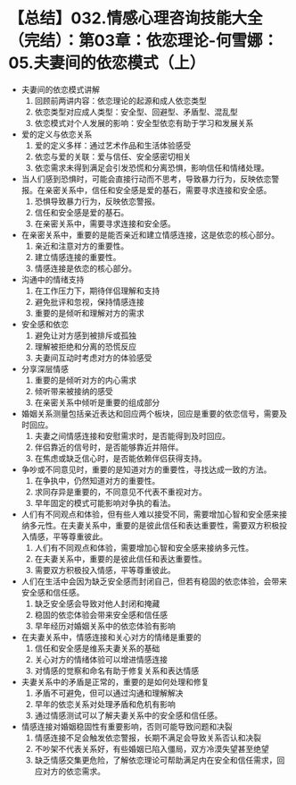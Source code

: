 # 【总结】032.情感心理咨询技能大全（完结）：第03章：依恋理论-何雪娜：05.夫妻间的依恋模式（上）

-   夫妻间的依恋模式讲解
    1.  回顾前两讲内容：依恋理论的起源和成人依恋类型
    2.  依恋类型对应成人类型：安全型、回避型、矛盾型、混乱型
    3.  依恋模式对个人发展的影响：安全型依恋有助于学习和发展关系
-   爱的定义与依恋关系
    1.  爱的定义多样：通过艺术作品和生活体验感受
    2.  依恋与爱的关联：爱与信任、安全感密切相关
    3.  依恋需求未得到满足会引发恐慌和分离恐惧，影响信任和情绪处理。
-   当人们感到恐惧时，可能会直接行动而不思考，导致暴力行为，反映依恋警报。在亲密关系中，信任和安全感是爱的基石，需要寻求连接和安全感。
    1.  恐惧导致暴力行为，反映依恋警报。
    2.  信任和安全感是爱的基石。
    3.  在亲密关系中，需要寻求连接和安全感。
-   在亲密关系中，重要的是能否亲近和建立情感连接，这是依恋的核心部分。
    1.  亲近和注意对方的重要性。
    2.  建立情感连接的重要性。
    3.  情感连接是依恋的核心部分。
-   沟通中的情绪支持
    1.  在工作压力下，期待伴侣理解和支持
    2.  避免批评和忽视，保持情感连接
    3.  重要的是倾听和理解对方的需求
-   安全感和依恋
    1.  避免让对方感到被排斥或孤独
    2.  理解被拒绝和分离的恐慌反应
    3.  夫妻间互动时考虑对方的体验感受
-   分享深层情感
    1.  重要的是倾听对方的内心需求
    2.  倾听带来被接纳的感受
    3.  在亲密关系中倾听是重要的组成部分
-   婚姻关系测量包括亲近表达和回应两个板块，回应是重要的依恋信号，需要及时回应。
    1.  夫妻之间情感连接和安慰需求时，是否能得到及时回应。
    2.  伴侣靠近的信号时，是否能够靠近并陪伴。
    3.  在焦虑或缺乏信心时，是否能依赖伴侣获得支持。
-   争吵或不同意见时，重要的是知道对方的重要性，寻找达成一致的方法。
    1.  在争执中，仍然知道对方的重要性。
    2.  求同存异是重要的，不同意见不代表不重视对方。
    3.  早年固定的模式可能影响对争执的看法。
-   人们有不同观点和体验，但有些人难以接受不同，需要增加心智和安全感来接纳多元性。在夫妻关系中，重要的是彼此信任和表达重要性，需要双方积极投入情感，平等尊重彼此。
    1.  人们有不同观点和体验，需要增加心智和安全感来接纳多元性。
    2.  在夫妻关系中，重要的是彼此信任和表达重要性。
    3.  需要双方积极投入情感，平等尊重彼此。
-   人们在生活中会因为缺乏安全感而封闭自己，但若有稳固的依恋体验，会带来安全感和信任感。
    1.  缺乏安全感会导致对他人封闭和掩藏
    2.  稳固的依恋体验会带来安全感和信任感
    3.  早年经历对婚姻关系中的依恋体验有影响
-   在夫妻关系中，情感连接和关心对方的情绪是重要的
    1.  信任和安全感是维系夫妻关系的基础
    2.  关心对方的情绪体验可以增进情感连接
    3.  对情感的觉察和命名有助于修复关系和表达情感
-   夫妻关系中的矛盾是正常的，重要的是如何处理和修复
    1.  矛盾不可避免，但可以通过沟通和理解解决
    2.  早年的依恋关系对处理矛盾和危机有影响
    3.  通过情感测试可以了解夫妻关系中的安全感和信任感。
-   情感连接对婚姻稳固性有重要影响，否则可能导致问题和决裂
    1.  情感连接不足会触发依恋警报，长期不满足会导致关系否认和决裂
    2.  不吵架不代表关系好，有些婚姻已陷入僵局，双方冷漠失望甚至绝望
    3.  缺乏情感交集更危险，了解依恋理论可帮助满足内在安全和信任需求，回应对方的依恋需求。